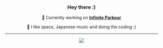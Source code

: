 <div align="center">

### Hey there :)


🔭 Currently working on **[Infinite Parkour](https://github.com/Efnilite/Walk-in-the-Park)**

🌃 I like space, Japanese music and doing the coding :)

---

![](https://github-readme-stats.vercel.app/api?username=Efnilite&show_icons=true&theme=midnight-purple)

</div>
